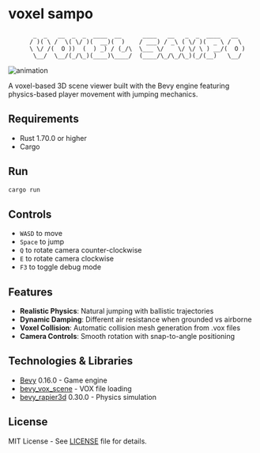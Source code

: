 # voxel sampo

```
       _  _   __  _  _  ____  __      ____   __   _  _  ____   __        
      / )( \ /  \( \/ )(  __)(  )    / ___) / _\ ( \/ )(  _ \ /  \       
      \ \/ /(  O ))  (  ) _) / (_/\  \___ \/    \/ \/ \ ) __/(  O )      
       \__/  \__/(_/\_)(____)\____/  (____/\_/\_/\_)(_/(__)   \__/       
```

![animation](https://github.com/m47ch4n/voxel-sampo/blob/main/etc/sampo.gif?raw=true)

A voxel-based 3D scene viewer built with the Bevy engine featuring physics-based player movement with jumping mechanics. 

## Requirements

- Rust 1.70.0 or higher
- Cargo

## Run

```bash
cargo run
```

## Controls

- `WASD` to move
- `Space` to jump
- `Q` to rotate camera counter-clockwise
- `E` to rotate camera clockwise
- `F3` to toggle debug mode

## Features

- **Realistic Physics**: Natural jumping with ballistic trajectories
- **Dynamic Damping**: Different air resistance when grounded vs airborne
- **Voxel Collision**: Automatic collision mesh generation from .vox files
- **Camera Controls**: Smooth rotation with snap-to-angle positioning

## Technologies & Libraries

- [Bevy](https://bevyengine.org/) 0.16.0 - Game engine
- [bevy_vox_scene](https://github.com/oliver-dew/bevy_vox_scene) - VOX file loading
- [bevy_rapier3d](https://github.com/dimforge/bevy_rapier) 0.30.0 - Physics simulation

## License

MIT License - See [LICENSE](LICENSE) file for details.